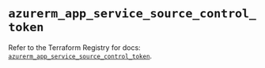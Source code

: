 # `azurerm_app_service_source_control_token`

Refer to the Terraform Registry for docs: [`azurerm_app_service_source_control_token`](https://registry.terraform.io/providers/hashicorp/azurerm/3.108.0/docs/resources/app_service_source_control_token).
